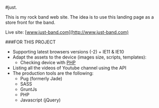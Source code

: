 #just.

This is my rock band web site. The idea is to use this landing page as a store front for the band.

Live site: [www.just-band.com](http://www.just-band.com)

###FOR THIS PROJECT

* Supporting latest browsers versions (-2) + IE11 & IE10
* Adapt the assets to the device (images size, scripts, templates):
    - Checking device with [PHP](https://github.com/serbanghita/Mobile-Detect)
* Listing all the videos of Youtube channel using the API
* The production tools are the following:
    - Pug (formerly Jade)
    - SASS
    - GruntJs
    - PHP
    - Javascript (jQuery)